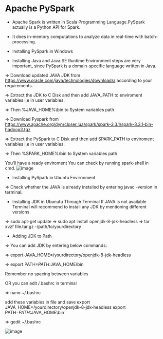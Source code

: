 # Apache PySpark

- Apache Spark is written in Scala Programming Language.PySpark actually is a Python API for Spark.
- It does in-memory computations to analyze data in real-time with batch-processing.



- Installing PySpark in Windows
- Installing Java and Java SE Runtime Environment steps are very important, since PySpark is a domain-specific language written in Java.
 
=> Download updated JAVA JDK from https://www.oracle.com/java/technologies/downloads/ according to your requirements.

=> Extract the JDK to C Disk and then add JAVA_PATH to enviroment variables i,e in user variables.

=> Then %JAVA_HOME%\bin to System variables path

=> Download Pyspark from https://www.apache.org/dyn/closer.lua/spark/spark-3.3.1/spark-3.3.1-bin-hadoop3.tgz


=> Extract the PySpark to C Disk and then add SPARK_PATH to enviroment variables i,e in user variables.


=> Then %SPARK_HOME%\bin to System variables path

You'll have a ready enviroment You can check by running spark-shell in cmd.
![image](https://user-images.githubusercontent.com/47116254/209581244-9dba3d45-941f-4bf2-810d-798f9cff3272.png)

- Installing PySpark in Ubuntu Environment

=> Check whether the JAVA is already installed by entering javac -version in terminal.

- Installing JDK in Ubunutu Through Terminal
If JAVA is not available Terminal will recommend to install any JDK by mentioning different versions.

=> sudo apt-get update
=> sudo apt install openjdk-8-jdk-headless
=> tar xvzf file.tar.gz -/path/to/yourdirectory

- Adding JDK to Path

=> You can add JDK by entering below commands:

=> export JAVA_HOME=/yourdirectory/openjdk-8-jdk-headless

=> export PATH=$PATH:$JAVA_HOME\bin

Remember no spacing between variables

OR you can edit /.bashrc in terminal 

=> nano ~/.bashrc

add these variables in file and save export JAVA_HOME=/yourdirectory/openjdk-8-jdk-headless
                                     export PATH=$PATH:$JAVA_HOME\bin
                                     
=> gedit ~/.bashrc

![image](https://user-images.githubusercontent.com/47116254/209867535-75817648-53e9-43df-b30a-46e916d2cd97.png)

